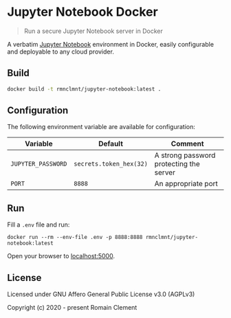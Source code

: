 # Jupyter Notebook Docker

> Run a secure Jupyter Notebook server in Docker

A verbatim [Jupyter Notebook](https://jupyter.org) environment in Docker,
easily configurable and deployable to any cloud provider.

## Build

```bash
docker build -t rmnclmnt/jupyter-notebook:latest .
```

## Configuration

The following environment variable are available for configuration:

| Variable           | Default                 | Comment                                 |
| ------------------ | ----------------------- | --------------------------------------- |
| `JUPYTER_PASSWORD` | `secrets.token_hex(32)` | A strong password protecting the server |
| `PORT`             | `8888`                  | An appropriate port                     |

## Run

Fill a `.env` file and run:

```
docker run --rm --env-file .env -p 8888:8888 rmnclmnt/jupyter-notebook:latest
```

Open your browser to [localhost:5000](http://localhost:5000).

## License

Licensed under GNU Affero General Public License v3.0 (AGPLv3)

Copyright (c) 2020 - present Romain Clement
